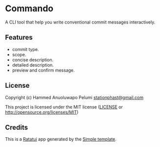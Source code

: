 # Commando

A CLI tool that help you write conventional commit messages interactively.

## Features

- commit type.
- scope.
- concise description.
- detailed description.
- preview and confirm message.

## License

Copyright (c) Hammed Anuoluwapo Pelumi <stationphast@gmail.com>

This project is licensed under the MIT license ([LICENSE] or <http://opensource.org/licenses/MIT>)

[LICENSE]: ./LICENSE

## Credits

This is a [Ratatui] app generated by the [Simple template].

[Ratatui]: https://ratatui.rs
[Simple Template]: https://github.com/ratatui/templates/tree/main/simple

